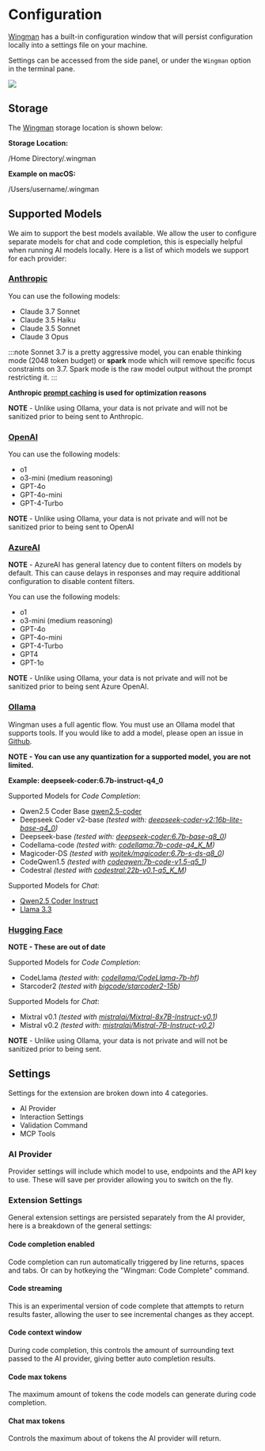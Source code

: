 # Configuration

[Wingman](https://marketplace.visualstudio.com/items?itemName=WingMan.wing-man) has a built-in configuration window that will persist configuration locally into a settings file on your machine.

Settings can be accessed from the side panel, or under the `Wingman` option in the terminal pane.

![](/Settings.png)

## Storage

The [Wingman](https://marketplace.visualstudio.com/items?itemName=WingMan.wing-man) storage location is shown below:

**Storage Location:**

/Home Directory/.wingman

**Example on macOS:**

/Users/username/.wingman

## Supported Models

We aim to support the best models available. We allow the user to configure separate models for chat and code completion, this is especially helpful when running AI models locally. Here is a list of which models we support for each provider:

### [Anthropic](https://docs.anthropic.com/en/docs/welcome)

You can use the following models:

-   Claude 3.7 Sonnet
-   Claude 3.5 Haiku
-   Claude 3.5 Sonnet
-   Claude 3 Opus

:::note
Sonnet 3.7 is a pretty aggressive model, you can enable thinking mode (2048 token budget) or **spark** mode which will remove specific focus constraints on 3.7. Spark mode is the raw model output without the prompt restricting it.
:::

**Anthropic [prompt caching](https://www.anthropic.com/news/prompt-caching) is used for optimization reasons**

**NOTE** - Unlike using Ollama, your data is not private and will not be sanitized prior to being sent to Anthropic.

### [OpenAI](https://platform.openai.com/docs/models/continuous-model-upgrades)

You can use the following models:

-   o1
-   o3-mini (medium reasoning)
-   GPT-4o
-   GPT-4o-mini
-   GPT-4-Turbo

**NOTE** - Unlike using Ollama, your data is not private and will not be sanitized prior to being sent to OpenAI

### [AzureAI](https://learn.microsoft.com/en-us/azure/ai-services/openai/concepts/models?tabs=python-secure#gpt-4o-and-gpt-4-turbo)

**NOTE** - AzureAI has general latency due to content filters on models by default. This can cause delays in responses and may require additional configuration to disable content filters.

You can use the following models:

-   o1
-   o3-mini (medium reasoning)
-   GPT-4o
-   GPT-4o-mini
-   GPT-4-Turbo
-   GPT4
-   GPT-1o

**NOTE** - Unlike using Ollama, your data is not private and will not be sanitized prior to being sent Azure OpenAI.

### [Ollama](https://ollama.com/)

Wingman uses a full agentic flow. You must use an Ollama model that supports tools. If you would like to add a model, please open an issue in [Github](https://github.com/RussellCanfield/wingman-ai).

**NOTE - You can use any quantization for a supported model, you are not limited.**

**Example: deepseek-coder:6.7b-instruct-q4_0**

Supported Models for _Code Completion_:

-   Qwen2.5 Coder Base [qwen2.5-coder](https://ollama.com/library/qwen2.5-coder)
-   Deepseek Coder v2-base _(tested with: [deepseek-coder-v2:16b-lite-base-q4_0](https://ollama.com/library/deepseek-coder-v2:16b-lite-base-q4_0))_
-   Deepseek-base _(tested with: [deepseek-coder:6.7b-base-q8_0](https://ollama.ai/library/deepseek-coder:6.7b-base-q8_0))_
-   Codellama-code _(tested with: [codellama:7b-code-q4_K_M](https://ollama.ai/library/codellama:7b-code-q4_K_M))_
-   Magicoder-DS _(tested with [wojtek/magicoder:6.7b-s-ds-q8_0](https://ollama.com/wojtek/magicoder:6.7b-s-ds-q8_0))_
-   CodeQwen1.5 _(tested with [codeqwen:7b-code-v1.5-q5_1](https://ollama.com/library/codeqwen:7b-code-v1.5-q5_1))_
-   Codestral _(tested with [codestral:22b-v0.1-q5_K_M](https://ollama.com/library/codestral:22b-v0.1-q5_K_M))_

Supported Models for _Chat_:

-   [Qwen2.5 Coder Instruct](https://ollama.com/library/qwen2.5-coder)
-   [Llama 3.3](https://ollama.com/library/llama3.3)

### [Hugging Face](https://huggingface.co/)

**NOTE - These are out of date**

Supported Models for _Code Completion_:

-   CodeLlama _(tested with: [codellama/CodeLlama-7b-hf](https://huggingface.co/codellama/CodeLlama-7b-hf))_
-   Starcoder2 _(tested with [bigcode/starcoder2-15b](https://huggingface.co/bigcode/starcoder2-15b))_

Supported Models for _Chat_:

-   Mixtral v0.1 _(tested with [mistralai/Mixtral-8x7B-Instruct-v0.1](https://huggingface.co/mistralai/Mixtral-8x7B-Instruct-v0.1))_
-   Mistral v0.2 _(tested with: [mistralai/Mistral-7B-Instruct-v0.2](https://huggingface.co/mistralai/Mistral-7B-Instruct-v0.2))_

**NOTE** - Unlike using Ollama, your data is not private and will not be sanitized prior to being sent.

## Settings

Settings for the extension are broken down into 4 categories.

- AI Provider
- Interaction Settings
- Validation Command
- MCP Tools

### AI Provider

Provider settings will include which model to use, endpoints and the API key to use. These will save per provider allowing you to switch on the fly.

### Extension Settings

General extension settings are persisted separately from the AI provider, here is a breakdown of the general settings:

#### Code completion enabled

Code completion can run automatically triggered by line returns, spaces and tabs. Or can by hotkeying the "Wingman: Code Complete" command.

#### Code streaming

This is an experimental version of code complete that attempts to return results faster, allowing the user to see incremental changes as they accept.

#### Code context window

During code completion, this controls the amount of surrounding text passed to the AI provider, giving better auto completion results.

#### Code max tokens

The maximum amount of tokens the code models can generate during code completion.

#### Chat max tokens

Controls the maximum about of tokens the AI provider will return.
